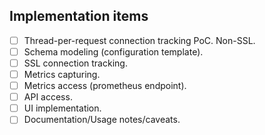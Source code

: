 ## Implementation items

- [ ] Thread-per-request connection tracking PoC. Non-SSL.
- [ ] Schema modeling (configuration template).
- [ ] SSL connection tracking.
- [ ] Metrics capturing.
- [ ] Metrics access (prometheus endpoint).
- [ ] API access.
- [ ] UI implementation.
- [ ] Documentation/Usage notes/caveats.
